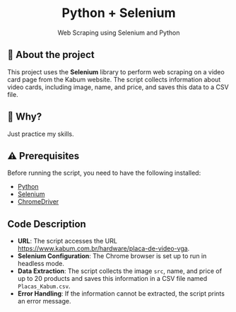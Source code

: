 <h1 align="center"> Python + Selenium </h1>

<p align="center"> Web Scraping using Selenium and Python </p>

## :rocket: About the project 

This project uses the **Selenium** library to perform web scraping on a video card page from the Kabum website. The script collects information about video cards, including image, name, and price, and saves this data to a CSV file.

## :thinking:  Why?

Just practice my skills.

## :warning: Prerequisites

Before running the script, you need to have the following installed:

- [Python](https://www.python.org/downloads/)
- [Selenium](https://pypi.org/project/selenium/)
- [ChromeDriver](https://developer.chrome.com/docs/chromedriver/downloads)

## Code Description

- **URL**: The script accesses the URL https://www.kabum.com.br/hardware/placa-de-video-vga.
- **Selenium Configuration**: The Chrome browser is set up to run in headless mode.
- **Data Extraction**: The script collects the image `src`, name, and price of up to 20 products and saves this information in a CSV file named `Placas_Kabum.csv`.
- **Error Handling**: If the information cannot be extracted, the script prints an error message.
